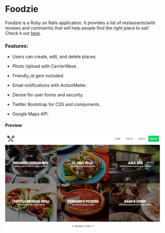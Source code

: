 # Foodzie

Foodzie is a Ruby on Rails application. It provides a list of restaurants(with reviews and comments) that will help people find the right place to eat! Check it out [here](https://pkayokay.github.io/foodzie).

### Features: 

* Users can create, edit, and delete places.

* Photo Upload with CarrierWave.

* Friendly_id gem included.

* Email notifications with ActionMailer.

* Devise for user forms and security.

* Twitter Bootstrap for CSS and components.

* Google Maps API.

#### Preview

![Foodzie Project](https://github.com/pkayokay/Foodzie/blob/master/app/assets/images/foodzie.png)
